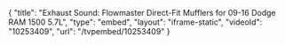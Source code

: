 {
    "title": "Exhaust Sound: Flowmaster Direct-Fit Mufflers for 09-16 Dodge RAM 1500 5.7L",
    "type": "embed",
    "layout": "iframe-static",
    "videoId": "10253409",
    "url": "\/tvpembed\/10253409"
}